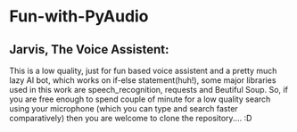 # Fun-with-PyAudio

## Jarvis, The Voice Assistent:
This is a low quality, just for fun based voice assistent and a pretty much lazy AI bot, which works on if-else statement(huh!), some major libraries used in this work are speech_recognition, requests and Beutiful Soup.
So, if you are free enough to spend couple of minute for a low quality search using your microphone (which you can type and search faster comparatively) then you are welcome to clone the repository.... :D
